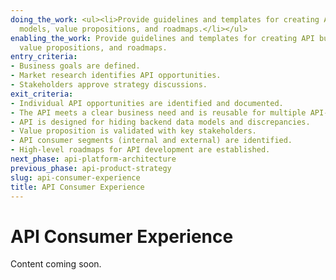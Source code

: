 ```yaml
---
doing_the_work: <ul><li>Provide guidelines and templates for creating API business
  models, value propositions, and roadmaps.</li></ul>
enabling_the_work: Provide guidelines and templates for creating API business models,
  value propositions, and roadmaps.
entry_criteria:
- Business goals are defined.
- Market research identifies API opportunities.
- Stakeholders approve strategy discussions.
exit_criteria:
- Individual API opportunities are identified and documented.
- The API meets a clear business need and is reusable for multiple API-consumers.
- API is designed for hiding backend data models and discrepancies.
- Value proposition is validated with key stakeholders.
- API consumer segments (internal and external) are identified.
- High-level roadmaps for API development are established.
next_phase: api-platform-architecture
previous_phase: api-product-strategy
slug: api-consumer-experience
title: API Consumer Experience
---
```


# API Consumer Experience

Content coming soon.
